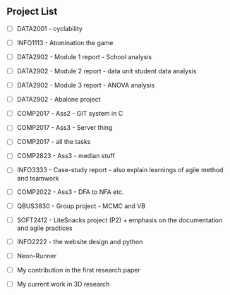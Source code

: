 ## Project List

- [ ] DATA2001 - cyclability
- [ ] INFO1113 - Atomination the game
- [ ] DATA2902 - Module 1 report - School analysis
- [ ] DATA2902 - Module 2 report - data unit student data analysis
- [ ] DATA2902 - Module 3 report - ANOVA analysis
- [ ] DATA2902 - Abalone project
- [ ] COMP2017 - Ass2 - GIT system in C
- [ ] COMP2017 - Ass3 - Server thing
- [ ] COMP2017 - all the tasks
- [ ] COMP2823 - Ass3 - median stuff
- [ ] INFO3333 - Case-study report - also explain learnings of agile method and teamwork
- [ ] COMP2022 - Ass3 - DFA to NFA etc.
- [ ] QBUS3830 - Group project - MCMC and VB
- [ ] SOFT2412 - LiteSnacks project (P2) + emphasis on the documentation and agile practices
- [ ] INFO2222 - the website design and python


- [ ] Neon-Runner
- [ ] My contribution in the first research paper
- [ ] My current work in 3D research